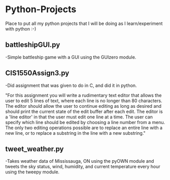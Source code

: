 # Python-Projects
Place to put all my python projects that I will be doing as I learn/experiment with python :-)  

## battleshipGUI.py
-Simple battleship game with a GUI using the GUIzero module. 

## CIS1550Assign3.py
-Did assignment that was given to do in C, and did it in python.

"For this assignment you will write a rudimentary text editor that allows the user to edit 5 lines of text, where each line is no longer than 80 characters. The editor should allow the user to continue editing as long as desired and should print the current state of the edit buffer after each edit.
The editor is a 'line editor' in that the user must edit one line at a time.  The user can specify which line should be edited by choosing a line number from a menu.   
The only two editing operations possible are to replace an entire line with a new line, or to replace a substring in the line with a new substring."

## tweet_weather.py
-Takes weather data of Mississauga, ON using the pyOWN module and tweets the sky status, wind, humidity, and current temperature every hour using the tweepy module.
